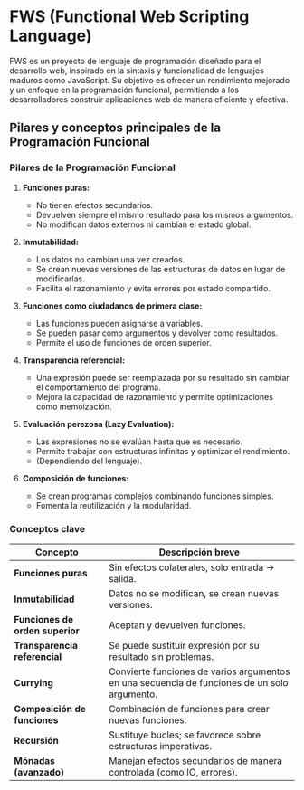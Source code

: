 # FWS (Functional Web Scripting Language) #

FWS es un proyecto de lenguaje de programación diseñado para el desarrollo web, inspirado en la sintaxis y funcionalidad de lenguajes maduros como JavaScript. Su objetivo es ofrecer un rendimiento mejorado y un enfoque en la programación funcional, permitiendo a los desarrolladores construir aplicaciones web de manera eficiente y efectiva.

## Pilares y conceptos principales de la Programación Funcional ##

### Pilares de la Programación Funcional ###

1. **Funciones puras:**
   - No tienen efectos secundarios.
   - Devuelven siempre el mismo resultado para los mismos argumentos.
   - No modifican datos externos ni cambian el estado global.

2. **Inmutabilidad:**
   - Los datos no cambian una vez creados.
   - Se crean nuevas versiones de las estructuras de datos en lugar de modificarlas.
   - Facilita el razonamiento y evita errores por estado compartido.

3. **Funciones como ciudadanos de primera clase:**
   - Las funciones pueden asignarse a variables.
   - Se pueden pasar como argumentos y devolver como resultados.
   - Permite el uso de funciones de orden superior.

4. **Transparencia referencial:**
   - Una expresión puede ser reemplazada por su resultado sin cambiar el comportamiento del programa.
   - Mejora la capacidad de razonamiento y permite optimizaciones como memoización.

5. **Evaluación perezosa (Lazy Evaluation):**
   - Las expresiones no se evalúan hasta que es necesario.
   - Permite trabajar con estructuras infinitas y optimizar el rendimiento.
   - (Dependiendo del lenguaje).

6. **Composición de funciones:**
   - Se crean programas complejos combinando funciones simples.
   - Fomenta la reutilización y la modularidad.

### Conceptos clave ###

| Concepto                      | Descripción breve                                                  |
|-------------------------------|--------------------------------------------------------------------|
| **Funciones puras**            | Sin efectos colaterales, solo entrada → salida.                    |
| **Inmutabilidad**              | Datos no se modifican, se crean nuevas versiones.                  |
| **Funciones de orden superior**| Aceptan y devuelven funciones.                                     |
| **Transparencia referencial**  | Se puede sustituir expresión por su resultado sin problemas.       |
| **Currying**                   | Convierte funciones de varios argumentos en una secuencia de funciones de un solo argumento. |
| **Composición de funciones**   | Combinación de funciones para crear nuevas funciones.              |
| **Recursión**                  | Sustituye bucles; se favorece sobre estructuras imperativas.       |
| **Mónadas (avanzado)**          | Manejan efectos secundarios de manera controlada (como IO, errores). |
